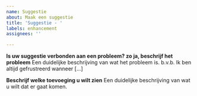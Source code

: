 ```yaml
---
name: Suggestie
about: Maak een suggestie
title: 'Suggestie - '
labels: enhancement
assignees: ''

---
```


**Is uw suggestie verbonden aan een probleem? zo ja, beschrijf het probleem**
Een duidelijke beschrijving van wat het probleem is. b.v.b. Ik ben altijd gefrustreerd wanneer [...]

**Beschrijf welke toevoeging u wilt zien**
Een duidelijke beschrijving van wat u wilt dat er gaat komen.
